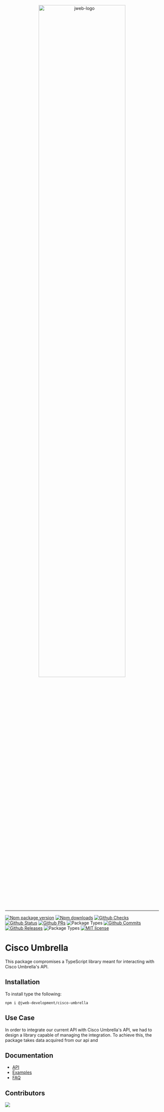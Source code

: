 <div align="center">
    <img width="75%" src="https://www.jwebdevelopment.com/wp-content/uploads/2019/11/design_101794_7493754_90969_3b6cab74_image-1.jpg" alt="jweb-logo" />
    <!-- <img width="45%" style="background: #fff; padding: 0.25em" src="https://umbrella.cisco.com/wp-content/themes/umbrella/images/umbrella-logo.svg" alt="cisco-logo"> -->
</div>
<br />

---

[![Npm package version](https://badgen.net/npm/v/@jweb-development/cisco-umbrella?icon=npm)](https://www.npmjs.com/package/@jweb-development/cisco-umbrella)
[![Npm downloads](https://badgen.net/npm/dt/@jweb-development/cisco-umbrella?icon=npm)](https://www.npmjs.com/package/@jweb-development/cisco-umbrella)
[![Github Checks](https://badgen.net/github/checks/jweb-development/cisco-umbrella?icon=github)](https://github.com/jweb-development/cisco-umbrella)
[![Github Status](https://badgen.net/github/status/jweb-development/cisco-umbrella/develop?icon=github)](https://github.com/jweb-development/cisco-umbrella)
[![Github PRs](https://badgen.net/github/prs/jweb-development/cisco-umbrella?icon=github)](https://github.com/jweb-development/cisco-umbrella)
![Package Types](https://badgen.net/npm/types/@jweb-development/cisco-umbrella?icon=typescript)
[![Github Commits](https://badgen.net/github/commits/jweb-development/cisco-umbrella/develop?icon=github)](https://github.com/jweb-development/cisco-umbrella)
[![Github Releases](https://badgen.net/github/releases/jweb-development/cisco-umbrella?icon=github)](https://github.com/jweb-development/cisco-umbrella)
![Package Types](https://badgen.net/npm/types/@jweb-development/cisco-umbrella?icon=typescript)
[![MIT license](https://img.shields.io/badge/License-MIT-blue.svg)](https://lbesson.mit-license.org/)

# Cisco Umbrella
This package compromises a TypeScript library meant for interacting with Cisco Umbrella's API. 

## Installation
To install type the following:
```shell
npm i @jweb-development/cisco-umbrella
```

## Use Case
In order to integrate our current API with Cisco Umbrella's API, we had to design a library capable of managing the integration. To achieve this, the package takes data acquired from our api and 

## Documentation
- [API](/docs/api.md)
- [Examples]((https://github.com/jweb-development/cisco-umbrella/tree/develop/docs/examples.md))
- [FAQ]((https://github.com/jweb-development/cisco-umbrella/tree/develop/docs/faq.md))

## Contributors
<a href="https://github.com/jweb-development/cisco-umbrella/graphs/contributors">
  <img src="https://contrib.rocks/image?repo=jweb-development/cisco-umbrella&max=2" />
</a>